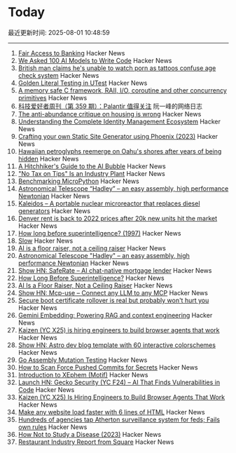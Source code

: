 # Today

最近更新时间: 2025-08-01 10:48:59

--- 
1. [Fair Access to Banking](https://usips.org/blog/2025/07/fair-access-to-banking/) Hacker News
2. [We Asked 100 AI Models to Write Code](https://www.veracode.com/blog/genai-code-security-report/) Hacker News
3. [British man claims he's unable to watch porn as tattoos confuse age check system](https://needtoknow.co.uk/2025/07/30/britains-most-tattooed-man-claims-he-is-unable-to-watch-prn-as-new-age-check-system-mistakes-his-ink-for-a-mask/) Hacker News
4. [Golden Literal Testing in UTest](https://www.lihaoyi.com/post/GoldenLiteralTestinginuTest090.html) Hacker News
5. [A memory safe C framework, RAII, I/O, coroutine and other concurrency primitives](https://zelang-dev.github.io/c-asio/) Hacker News
6. [科技爱好者周刊（第 359 期）：Palantir 值得关注](http://www.ruanyifeng.com/blog/2025/08/weekly-issue-359.html) 阮一峰的网络日志
7. [The anti-abundance critique on housing is wrong](https://www.derekthompson.org/p/the-anti-abundance-critique-on-housing) Hacker News
8. [Understanding the Complete Identity Management Ecosystem](https://guptadeepak.com/understanding-the-complete-identity-management-ecosystem/) Hacker News
9. [Crafting your own Static Site Generator using Phoenix (2023)](https://fly.io/phoenix-files/crafting-your-own-static-site-generator-using-phoenix/) Hacker News
10. [Hawaiian petroglyphs reemerge on Oahu's shores after years of being hidden](https://archaeologymag.com/2025/07/hawaiian-petroglyphs-reemerge-on-oahu/) Hacker News
11. [A Hitchhiker's Guide to the AI Bubble](https://fluxus.io/article/a-hitchhikers-guide-to-the-ai-bubble) Hacker News
12. ["No Tax on Tips" Is an Industry Plant](https://www.newyorker.com/magazine/2025/08/04/no-tax-on-tips-is-an-industry-plant) Hacker News
13. [Benchmarking MicroPython](https://blog.miguelgrinberg.com/post/benchmarking-micropython) Hacker News
14. [Astronomical Telescope “Hadley” – an easy assembly, high performance Newtonian](https://www.printables.com/model/224383-astronomical-telescope-hadley-an-easy-assembly-hig) Hacker News
15. [Kaleidos – A portable nuclear microreactor that replaces diesel generators](https://radiantnuclear.com/) Hacker News
16. [Denver rent is back to 2022 prices after 20k new units hit the market](https://denverite.com/2025/07/25/denver-rent-prices-drop-q2/) Hacker News
17. [How long before superintelligence? (1997)](https://nickbostrom.com/superintelligence) Hacker News
18. [Slow](https://michaelnotebook.com/slow/index.html) Hacker News
19. [AI is a floor raiser, not a ceiling raiser](https://elroy.bot/blog/2025/07/29/ai-is-a-floor-raiser-not-a-ceiling-raiser.html) Hacker News
20. [Astronomical Telescope "Hadley" – an easy assembly, high performance Newtonian](https://www.printables.com/model/224383-astronomical-telescope-hadley-an-easy-assembly-hig) Hacker News
21. [Show HN: SafeRate – AI chat-native mortgage lender](https://saferate.com/) Hacker News
22. [How Long Before Superintelligence?](https://nickbostrom.com/superintelligence) Hacker News
23. [AI Is a Floor Raiser, Not a Ceiling Raiser](https://elroy.bot/blog/2025/07/29/ai-is-a-floor-raiser-not-a-ceiling-raiser.html) Hacker News
24. [Show HN: Mcp-use – Connect any LLM to any MCP](https://github.com/mcp-use/mcp-use) Hacker News
25. [Secure boot certificate rollover is real but probably won't hurt you](https://mjg59.dreamwidth.org/72892.html) Hacker News
26. [Gemini Embedding: Powering RAG and context engineering](https://developers.googleblog.com/en/gemini-embedding-powering-rag-context-engineering/) Hacker News
27. [Kaizen (YC X25) is hiring engineers to build browser agents that work](https://www.kaizenautomation.com/jobs) Hacker News
28. [Show HN: Astro dev blog template with 60 interactive colorschemes](https://multiterm.stelclementine.com) Hacker News
29. [Go Assembly Mutation Testing](https://words.filippo.io/assembly-mutation/) Hacker News
30. [How to Scan Force Pushed Commits for Secrets](https://trufflesecurity.com/blog/how-to-scan-force-pushed-commits-for-secrets) Hacker News
31. [Introduction to XEphem (Motif)](http://spiff.rit.edu/classes/phys445/lectures/planetarium/xephem_howto.html) Hacker News
32. [Launch HN: Gecko Security (YC F24) – AI That Finds Vulnerabilities in Code](https://news.ycombinator.com/item?id=44747204) Hacker News
33. [Kaizen (YC X25) Is Hiring Engineers to Build Browser Agents That Work](https://www.kaizenautomation.com/jobs) Hacker News
34. [Make any website load faster with 6 lines of HTML](https://www.docuseal.com/blog/make-any-website-load-faster-with-6-lines-html) Hacker News
35. [Hundreds of agencies tap Atherton surveillance system for feds; Fails own rules](https://www.almanacnews.com/investigative-story/2025/07/30/hundreds-of-agencies-tap-athertons-surveillance-system-for-feds-town-fails-to-follow-own-rules/) Hacker News
36. [How Not to Study a Disease (2023)](https://neurofrontiers.blog/book-review-how-not-to-study-a-disease/) Hacker News
37. [Restaurant Industry Report from Square](https://squareup.com/us/en/press/summer-restaurant-report-2025) Hacker News
